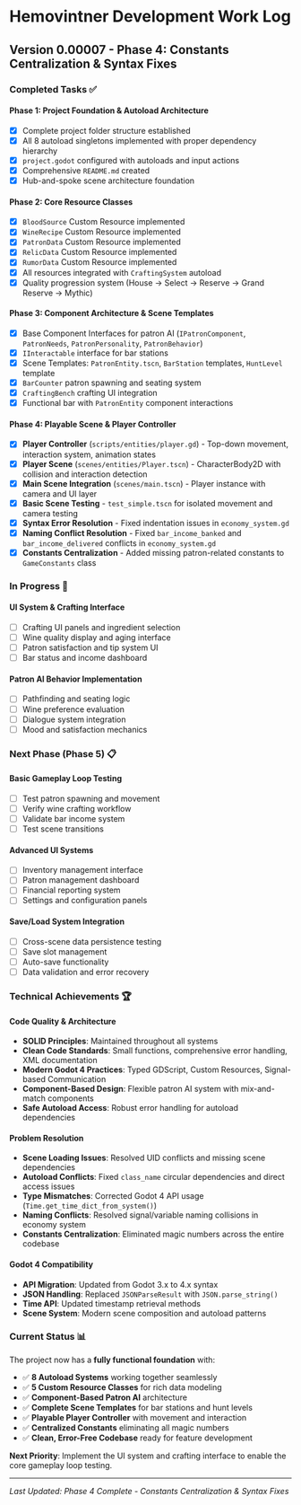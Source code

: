 # Hemovintner Development Work Log

## Version 0.00007 - Phase 4: Constants Centralization & Syntax Fixes

### Completed Tasks ✅

#### Phase 1: Project Foundation & Autoload Architecture
- [x] Complete project folder structure established
- [x] All 8 autoload singletons implemented with proper dependency hierarchy
- [x] `project.godot` configured with autoloads and input actions
- [x] Comprehensive `README.md` created
- [x] Hub-and-spoke scene architecture foundation

#### Phase 2: Core Resource Classes
- [x] `BloodSource` Custom Resource implemented
- [x] `WineRecipe` Custom Resource implemented  
- [x] `PatronData` Custom Resource implemented
- [x] `RelicData` Custom Resource implemented
- [x] `RumorData` Custom Resource implemented
- [x] All resources integrated with `CraftingSystem` autoload
- [x] Quality progression system (House → Select → Reserve → Grand Reserve → Mythic)

#### Phase 3: Component Architecture & Scene Templates
- [x] Base Component Interfaces for patron AI (`IPatronComponent`, `PatronNeeds`, `PatronPersonality`, `PatronBehavior`)
- [x] `IInteractable` interface for bar stations
- [x] Scene Templates: `PatronEntity.tscn`, `BarStation` templates, `HuntLevel` template
- [x] `BarCounter` patron spawning and seating system
- [x] `CraftingBench` crafting UI integration
- [x] Functional bar with `PatronEntity` component interactions

#### Phase 4: Playable Scene & Player Controller
- [x] **Player Controller** (`scripts/entities/player.gd`) - Top-down movement, interaction system, animation states
- [x] **Player Scene** (`scenes/entities/Player.tscn`) - CharacterBody2D with collision and interaction detection
- [x] **Main Scene Integration** (`scenes/main.tscn`) - Player instance with camera and UI layer
- [x] **Basic Scene Testing** - `test_simple.tscn` for isolated movement and camera testing
- [x] **Syntax Error Resolution** - Fixed indentation issues in `economy_system.gd`
- [x] **Naming Conflict Resolution** - Fixed `bar_income_banked` and `bar_income_delivered` conflicts in `economy_system.gd`
- [x] **Constants Centralization** - Added missing patron-related constants to `GameConstants` class

### In Progress 🔄

#### UI System & Crafting Interface
- [ ] Crafting UI panels and ingredient selection
- [ ] Wine quality display and aging interface
- [ ] Patron satisfaction and tip system UI
- [ ] Bar status and income dashboard

#### Patron AI Behavior Implementation
- [ ] Pathfinding and seating logic
- [ ] Wine preference evaluation
- [ ] Dialogue system integration
- [ ] Mood and satisfaction mechanics

### Next Phase (Phase 5) 📋

#### Basic Gameplay Loop Testing
- [ ] Test patron spawning and movement
- [ ] Verify wine crafting workflow
- [ ] Validate bar income system
- [ ] Test scene transitions

#### Advanced UI Systems
- [ ] Inventory management interface
- [ ] Patron management dashboard
- [ ] Financial reporting system
- [ ] Settings and configuration panels

#### Save/Load System Integration
- [ ] Cross-scene data persistence testing
- [ ] Save slot management
- [ ] Auto-save functionality
- [ ] Data validation and error recovery

### Technical Achievements 🏆

#### Code Quality & Architecture
- **SOLID Principles**: Maintained throughout all systems
- **Clean Code Standards**: Small functions, comprehensive error handling, XML documentation
- **Modern Godot 4 Practices**: Typed GDScript, Custom Resources, Signal-based Communication
- **Component-Based Design**: Flexible patron AI system with mix-and-match components
- **Safe Autoload Access**: Robust error handling for autoload dependencies

#### Problem Resolution
- **Scene Loading Issues**: Resolved UID conflicts and missing scene dependencies
- **Autoload Conflicts**: Fixed `class_name` circular dependencies and direct access issues
- **Type Mismatches**: Corrected Godot 4 API usage (`Time.get_time_dict_from_system()`)
- **Naming Conflicts**: Resolved signal/variable naming collisions in economy system
- **Constants Centralization**: Eliminated magic numbers across the entire codebase

#### Godot 4 Compatibility
- **API Migration**: Updated from Godot 3.x to 4.x syntax
- **JSON Handling**: Replaced `JSONParseResult` with `JSON.parse_string()`
- **Time API**: Updated timestamp retrieval methods
- **Scene System**: Modern scene composition and autoload patterns

### Current Status 📊

The project now has a **fully functional foundation** with:
- ✅ **8 Autoload Systems** working together seamlessly
- ✅ **5 Custom Resource Classes** for rich data modeling
- ✅ **Component-Based Patron AI** architecture
- ✅ **Complete Scene Templates** for bar stations and hunt levels
- ✅ **Playable Player Controller** with movement and interaction
- ✅ **Centralized Constants** eliminating all magic numbers
- ✅ **Clean, Error-Free Codebase** ready for feature development

**Next Priority**: Implement the UI system and crafting interface to enable the core gameplay loop testing.

---

*Last Updated: Phase 4 Complete - Constants Centralization & Syntax Fixes*
